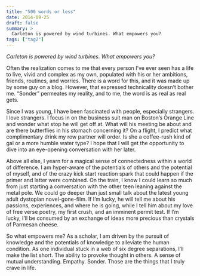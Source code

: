 ```yaml
---
title: "500 words or less"
date: 2014-09-25
draft: false
summary: >
  Carleton is powered by wind turbines. What empowers you?
tags: ["tag2"]
---
```

*Carleton is powered by wind turbines. What empowers you?*

Often the realization comes to me that every person I’ve ever seen has a life to live, vivid and complex as my own, populated with his or her ambitions, friends, routines, and worries. There is a word for this, and it was made up by some guy on a blog. However, that expressed technicality doesn’t bother me. “Sonder” permeates my reality, and to me, the word is as real as real gets.

Since I was young, I have been fascinated with people, especially strangers. I love strangers. I focus in on the business suit man on Boston’s Orange Line and wonder what stop he will get off at. What will his meeting be about and are there butterflies in his stomach concerning it? On a flight, I predict what complimentary drink my row partner will order. Is she a coffee-rush kind of gal or a more humble water type? I hope that I will get the opportunity to dive into an eye-opening conversation with her later.

Above all else, I yearn for a magical sense of connectedness within a world of difference. I am hyper-aware of the potentials of others and the potential of myself, and of the crazy kick start reaction spark that could happen if the primer and latter were combined. On the train, I know I could learn so much from just starting a conversation with the other teen leaning against the metal pole. We could go deeper than just small talk about the latest young adult dystopian novel-gone-film. If I’m lucky, he will tell me about his passions, experiences, and where he is going, while I tell him about my love of free verse poetry, my first crush, and an imminent permit test. If I’m lucky, I’ll be consumed by an exchange of ideas more precious than crystals of Parmesan cheese.

So what empowers me? As a scholar, I am driven by the pursuit of knowledge and the potentials of knowledge to alleviate the human condition. As one individual stuck in a web of six degree separations, I’ll make the list short. The ability to provoke thought in others. A sense of mutual understanding. Empathy. Sonder. Those are the things that I truly crave in life.



